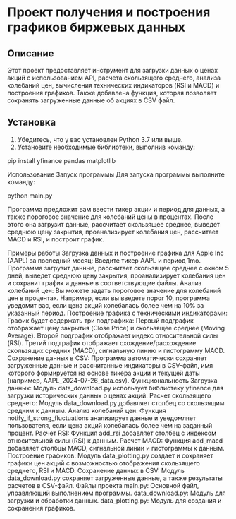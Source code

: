 # Проект получения и построения графиков биржевых данных

## Описание

Этот проект предоставляет инструмент для загрузки данных о ценах акций с использованием API, расчета скользящего среднего, анализа колебаний цен, вычисления технических индикаторов (RSI и MACD) и построения графиков. Также добавлена функция, которая позволяет сохранять загруженные данные об акциях в CSV файл.

## Установка

1. Убедитесь, что у вас установлен Python 3.7 или выше.
2. Установите необходимые библиотеки, выполнив команду:

  pip install yfinance pandas matplotlib

Использование
Запуск программы
Для запуска программы выполните команду:

python main.py

Программа предложит вам ввести тикер акции и период для данных, а также пороговое значение для колебаний цены в процентах. После этого она загрузит данные, рассчитает скользящее среднее, выведет среднюю цену закрытия, проанализирует колебания цен, рассчитает MACD и RSI, и построит график.

Примеры работы
Загрузка данных и построение графика для Apple Inc (AAPL) за последний месяц:
Введите тикер AAPL и период 1mo. Программа загрузит данные, рассчитает скользящее среднее с окном 5 дней, выведет среднюю цену закрытия, проанализирует колебания цен и сохранит график и данные в соответствующие файлы.
Анализ колебаний цен:
Вы можете задать пороговое значение для колебаний цен в процентах. Например, если вы введете порог 10, программа уведомит вас, если цена акций колебалась более чем на 10% за указанный период.
Построение графика с техническими индикаторами:
График будет содержать три подграфика:
Первый подграфик отображает цену закрытия (Close Price) и скользящее среднее (Moving Average).
Второй подграфик отображает индекс относительной силы (RSI).
Третий подграфик отображает схождение/расхождение скользящих средних (MACD), сигнальную линию и гистограмму MACD.
Сохранение данных в CSV:
Программа автоматически сохраняет загруженные данные и рассчитанные индикаторы в CSV-файл, имя которого формируется на основе тикера акции и текущей даты (например, AAPL_2024-07-26_data.csv).
Функциональность
Загрузка данных: Модуль data_download.py использует библиотеку yfinance для загрузки исторических данных о ценах акций.
Расчет скользящего среднего: Модуль data_download.py добавляет столбец со скользящим средним к данным.
Анализ колебаний цен: Функция notify_if_strong_fluctuations анализирует данные и уведомляет пользователя, если цена акций колебалась более чем на заданный процент.
Расчет RSI: Функция add_rsi добавляет столбец с индексом относительной силы (RSI) к данным.
Расчет MACD: Функция add_macd добавляет столбцы MACD, сигнальной линии и гистограммы к данным.
Построение графиков: Модуль data_plotting.py создает и сохраняет графики цен акций с возможностью отображения скользящего среднего, RSI и MACD.
Сохранение данных в CSV: Модуль data_download.py сохраняет загруженные данные, а также результаты расчетов в CSV-файл.
Файлы проекта
main.py: Основной файл, управляющий выполнением программы.
data_download.py: Модуль для загрузки и обработки данных.
data_plotting.py: Модуль для создания и сохранения графиков.